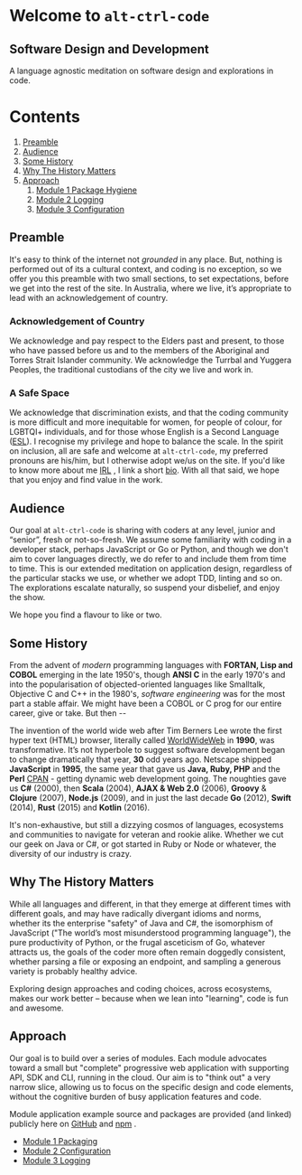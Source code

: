<a name="welcom">Welcome to `alt-ctrl-code`</a>
=============================

<a name="dnd">Software Design and Development</a>
-----------------------------------------------------

A language agnostic meditation on software design and explorations in code.

# Contents
1. [Preamble](#preamble)
1. [Audience](#audience)
2. [Some History](#history)
3. [Why The History Matters](#javascriptmatters)
4. [Approach](#approach)
    1. [Module 1 Package Hygiene](https://github.com/craigparra/alt-package-conventions)
    1. [Module 2 Logging](./LOGGING.md)
    1. [Module 3 Configuration](./CONFIGURATION.md)

<a name="preamble">Preamble</a>
--------------------------------

It's easy to think of the internet not _grounded_ in any place. But, nothing is performed 
out of its a cultural context, and coding is no exception, so we offer you this preamble with
two small sections, to set expectations, before we get into the rest of the site. In Australia, where 
we live, it’s appropriate to lead with an acknowledgement of country.

### Acknowledgement of Country

We acknowledge and pay respect to the Elders past and present, to those
who have passed before us and to the members of the Aboriginal and Torres Strait Islander
community. We acknowledge the Turrbal and Yuggera Peoples, the traditional custodians of the city we live and
work in.

### A Safe Space

We acknowledge that discrimination exists, and that the coding community is more
difficult and more inequitable for women, for people of colour, for LGBTQI+ individuals, and for those whose English is a 
Second Language ([ESL](https://simple.wikipedia.org/wiki/English_as_a_second_language)). I recognise my privilege and hope to balance the scale. In the spirit on inclusion, all are safe and welcome at
`alt-ctrl-code`, my preferred pronouns are his/him, but I otherwise adopt we/us on the site.  If you'd like to know more about me [IRL](https://simple.wikipedia.org/wiki/Internet_slang#:~:text=Some%20existing%20acronyms%2C%20such%20as,before%20the%20internet%20became%20popular.)
, I  link a short [bio](./BIO.md).  With all that said, we hope that you enjoy and find value in the work.

<a name="audience">Audience</a>
-------------------------------
Our goal at `alt-ctrl-code` is sharing with coders at any level, junior and “senior”, fresh or not-so-fresh.   We assume some familiarity with coding in
a developer stack, perhaps JavaScript or Go or Python, and though we don't aim to cover languages directly, we do refer to and include them from
time to time.   This is our extended meditation on application design, regardless of the particular stacks we use, or whether 
we adopt TDD, linting and so on.  The explorations escalate naturally, so suspend your disbelief, and enjoy the show.  

We hope you find a flavour to like or two.


<a name="history">Some History</a>
----------------------------------------

From the advent of _modern_ programming languages with __FORTAN, Lisp and COBOL__ emerging in the late 1950's, though __ANSI C__
in the early 1970's and into the popularisation of objected-oriented languages like Smalltalk, Objective C and C++ in the 1980's, 
_software engineering_ was for the most part a stable affair.  We might have been a COBOL or C prog for our entire career, give or
take. But then -- 

The invention of the world wide web after Tim Berners Lee wrote the first hyper text (HTML) browser, literally called
[WorldWideWeb](https://en.wikipedia.org/wiki/WorldWideWeb) in __1990__, was transformative. 
It’s not hyperbole to suggest software development began to change dramatically that year, __30__ odd years ago.
Netscape shipped __JavaScript__ in __1995__, the same year that gave us __Java, Ruby, PHP__ and the __Perl__ [CPAN](https://en.wikipedia.org/wiki/CPAN) -
getting dynamic web development going.  The noughties gave us __C#__ (2000), then __Scala__ (2004), __AJAX & Web 2.0__ (2006),
__Groovy__ & __Clojure__ (2007), __Node.js__ (2009), and in just the last decade __Go__ (2012), __Swift__ (2014), __Rust__ (2015) and __Kotlin__ (2016).

It's non-exhaustive, but still a dizzying cosmos of languages, ecosystems and communities to navigate for veteran and rookie alike.   Whether we cut our geek 
on Java or C#, or got started in Ruby or Node or whatever, the diversity of our industry is crazy.


<a name="javascriptmatters">Why The History Matters</a>
----------------------------------------

While all languages and different, in that they emerge at different times with different goals, and may have radically 
divergant idioms and norms, whether its the enterprise "safety" of Java and C#, the isomorphism of JavaScript ("The world’s most misunderstood programming language"), the pure
productivity of Python, or the frugal asceticism of Go,  whatever attracts us, the goals of the coder more often remain doggedly consistent, whether parsing a file or 
exposing an endpoint, and sampling a generous variety is probably healthy advice.


Exploring design approaches and coding choices, across ecosystems, makes our work better &ndash; because when we lean into "learning", code is fun and awesome.

<a name="approach">Approach</a>
-------------------------------
Our goal is to build over a series of modules. Each module advocates toward a small but "complete" progressive web 
application with supporting API, SDK and CLI, running in the cloud. Our aim is to "think out" a very narrow slice, 
allowing us to focus on the specific design and code  elements, without the cognitive burden of busy application 
features and code.

Module application example source and packages are provided (and linked) publicly here on [GitHub](https://github.com/) and
[npm](https://www.npmjs.com/) .

- [Module 1 Packaging](https://github.com/craigparra/alt-package-conventions#readme)
- [Module 2 Configuration](./CONFIGURATION.md)
- [Module 3 Logging](./LOGGING.md)

